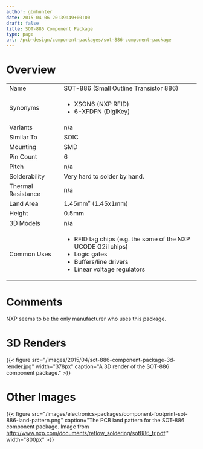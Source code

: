 ```yaml
---
author: gbmhunter
date: 2015-04-06 20:39:49+00:00
draft: false
title: SOT-886 Component Package
type: page
url: /pcb-design/component-packages/sot-886-component-package
---
```


# Overview


<table >
<tbody >
<tr >

<td >Name
</td>

<td >SOT-886 (Small Outline Transistor 886)
</td>
</tr>
<tr >

<td >Synonyms
</td>
<td >
<ul>
<li>XSON6 (NXP RFID)</li>
<li>6-XFDFN (DigiKey)</li>
</ul>
</td>
</tr>
<tr >

<td >Variants
</td>

<td >n/a
</td>
</tr>
<tr >

<td >Similar To
</td>

<td >SOIC
</td>
</tr>
<tr >

<td >Mounting
</td>

<td >SMD
</td>
</tr>
<tr >

<td >Pin Count
</td>

<td >6
</td>
</tr>
<tr >

<td >Pitch
</td>

<td >n/a
</td>
</tr>
<tr >

<td >Solderability
</td>

<td >Very hard to solder by hand.
</td>
</tr>
<tr >

<td >Thermal Resistance
</td>

<td >n/a
</td>
</tr>
<tr >

<td >Land Area
</td>

<td >1.45mm² (1.45x1mm)
</td>
</tr>
<tr >

<td >Height
</td>

<td >0.5mm
</td>
</tr>
<tr >

<td >3D Models
</td>

<td >n/a
</td>
</tr>
<tr >

<td >Common Uses
</td>

<td >

<ul>
<li>RFID tag chips (e.g. the some of the NXP UCODE G2il chips)</li>
<li>Logic gates</li>
<li>Buffers/line drivers</li>
<li>Linear voltage regulators</li>
</ul>
</td>
</tr>
</tbody>
</table>

# Comments

NXP seems to be the only manufacturer who uses this package.

# 3D Renders

{{< figure src="/images/2015/04/sot-886-component-package-3d-render.jpg" width="378px" caption="A 3D render of the SOT-886 component package."  >}}

# Other Images

{{< figure src="/images/electronics-packages/component-footprint-sot-886-land-pattern.png" caption="The PCB land pattern for the SOT-886 component package. Image from http://www.nxp.com/documents/reflow_soldering/sot886_fr.pdf."  width="800px" >}}
